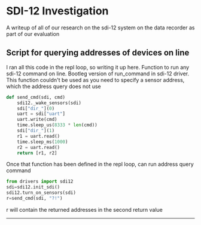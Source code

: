# SDI-12 Investigation

A writeup of all of our research on the sdi-12 system on the data recorder as part of our evaluation

## Script for querying addresses of devices on line

I ran all this code in the repl loop, so writing it up here. Function to run any sdi-12 command on line. Bootleg version of run_command in sdi-12 driver. This function couldn't be used as you need to specify a sensor address, which the address query does not use

```python
def send_cmd(sdi, cmd)
    sdi12._wake_sensors(sdi)
    sdi["dir_"](0)
    uart = sdi["uart"]
    uart.write(cmd)
    time.sleep_us(8333 * len(cmd))
    sdi["dir_"](1)
    r1 = uart.read()
    time.sleep_ms(1000)
    r2 = uart.read()
    return [r1, r2]
```

Once that function has been defined in the repl loop, can run address query command

```python
from drivers import sdi12
sdi=sdi12.init_sdi()
sdi12.turn_on_sensors(sdi)
r=send_cmd(sdi, "?!")
```

r will contain the returned addresses in the second return value

---
